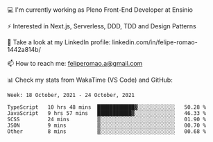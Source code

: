 💻 I'm currently working as Pleno Front-End Developer at Ensinio

⚡ Interested in Next.js, Serverless, DDD, TDD and Design Patterns

👥 Take a look at my LinkedIn profile: linkedin.com/in/felipe-romao-1442a814b/

📫 How to reach me: feliperomao.a@gmail.com

📊 Check my stats from WakaTime (VS Code) and GitHub:

<!--START_SECTION:waka-->
```text
Week: 18 October, 2021 - 24 October, 2021

TypeScript   10 hrs 48 mins  ████████████▓░░░░░░░░░░░░   50.28 % 
JavaScript   9 hrs 57 mins   ███████████▓░░░░░░░░░░░░░   46.33 % 
SCSS         24 mins         ▒░░░░░░░░░░░░░░░░░░░░░░░░   01.90 % 
JSON         9 mins          ▒░░░░░░░░░░░░░░░░░░░░░░░░   00.70 % 
Other        8 mins          ▒░░░░░░░░░░░░░░░░░░░░░░░░   00.68 % 
```
<!--END_SECTION:waka-->
